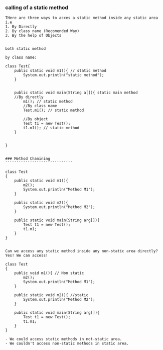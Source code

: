 ### calling of a static method
`````````````````````````````````````
THere are three ways to acces a static method inside any static area i.e
1. By Directly
2. By class name (Recomended Way)
3. By the help of Objects


both static method

by class name:

class Test{
    public static void m1(){ // static method
        System.out.println("static method");
    } 


    public static void main(String a[]){ static main method
    //By directly
        m1(); // static method
        //By class name
        Test.m1(); // static method 

        //By object
        Test t1 = new Test();
        t1.m1(); // static method
    }


}


### Method Chanining
``````````````````````````````

class Test
{
    public static void m1(){
        m2();
        System.out.println("Method M1");
    }

    public static void m2(){
        System.out.println("Method M2");
    }

    public static void main(String arg[]){
        Test t1 = new Test();
        t1.m1;
    }
}


Can we access any static method inside any non-static area directly?
Yes! We can access!

class Test
{
    public void m1(){ // Non static
        m2();
        System.out.println("Method M1");
    }

    public static void m2(){ //static 
        System.out.println("Method M2");
    }

    public static void main(String arg[]){
        Test t1 = new Test();
        t1.m1;
    }
}

- We could access static methods in not-static area.
- We couldn't access non-static methods in static area.




